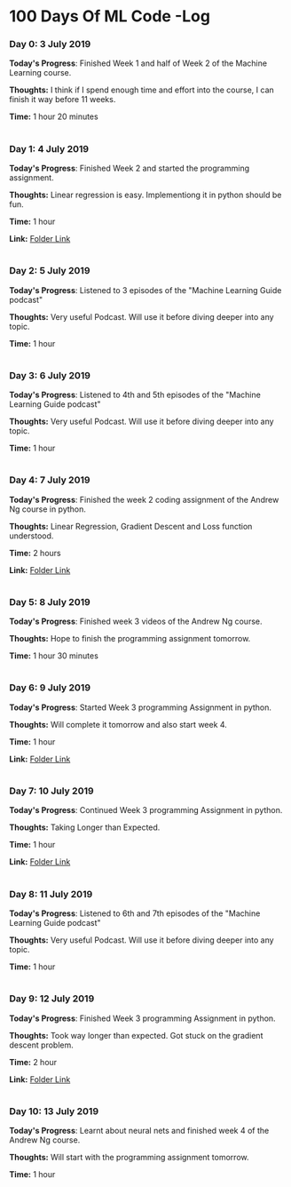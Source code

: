 # 100 Days Of ML Code -Log

### Day 0: 3 July 2019 

**Today's Progress**: Finished Week 1 and half of Week 2 of the Machine Learning course.

**Thoughts:** I think if I spend enough time and effort into the course, I can finish it way before 11 weeks.

**Time:** 1 hour 20 minutes
#
### Day 1: 4 July 2019 

**Today's Progress**: Finished Week 2 and started the programming assignment. 

**Thoughts:** Linear regression is easy. Implementiong it in python should be fun.

**Time:** 1 hour

**Link:** [Folder Link](https://github.com/dhruvkp090/100daysofML/tree/master/Andrew%20Ng/week%202)

#
### Day 2: 5 July 2019 

**Today's Progress**: Listened to 3 episodes of the "Machine Learning Guide podcast"

**Thoughts:** Very useful Podcast. Will use it before diving deeper into any topic.

**Time:** 1 hour

#
### Day 3: 6 July 2019 

**Today's Progress**: Listened to 4th and 5th episodes of the "Machine Learning Guide podcast"

**Thoughts:** Very useful Podcast. Will use it before diving deeper into any topic.

**Time:** 1 hour

#
### Day 4: 7 July 2019 

**Today's Progress**: Finished the week 2 coding assignment of the Andrew Ng course in python.

**Thoughts:** Linear Regression, Gradient Descent and Loss function understood.

**Time:** 2 hours

**Link:** [Folder Link](https://github.com/dhruvkp090/100daysofML/tree/master/Andrew%20Ng/week%202)

#
### Day 5: 8 July 2019 

**Today's Progress**: Finished week 3 videos of the Andrew Ng course.

**Thoughts:** Hope to finish the programming assignment tomorrow.

**Time:** 1 hour 30 minutes

#
### Day 6: 9 July 2019 

**Today's Progress**: Started Week 3 programming Assignment in python.

**Thoughts:** Will complete it tomorrow and also start week 4.

**Time:** 1 hour

**Link:** [Folder Link](https://github.com/dhruvkp090/100daysofML/tree/master/Andrew%20Ng/week%203)

#
### Day 7: 10 July 2019 

**Today's Progress**: Continued Week 3 programming Assignment in python.

**Thoughts:** Taking Longer than Expected.

**Time:** 1 hour

**Link:** [Folder Link](https://github.com/dhruvkp090/100daysofML/tree/master/Andrew%20Ng/week%203)

#
### Day 8: 11 July 2019 

**Today's Progress**: Listened to 6th and 7th episodes of the "Machine Learning Guide podcast"

**Thoughts:** Very useful Podcast. Will use it before diving deeper into any topic.

**Time:** 1 hour

#
### Day 9: 12 July 2019 

**Today's Progress**: Finished Week 3 programming Assignment in python.

**Thoughts:** Took way longer than expected. Got stuck on the gradient descent problem.

**Time:** 2 hour

**Link:** [Folder Link](https://github.com/dhruvkp090/100daysofML/tree/master/Andrew%20Ng/week%203)

#
### Day 10: 13 July 2019 

**Today's Progress**: Learnt about neural nets and finished week 4 of the Andrew Ng course.

**Thoughts:** Will start with the programming assignment tomorrow.

**Time:** 1 hour


